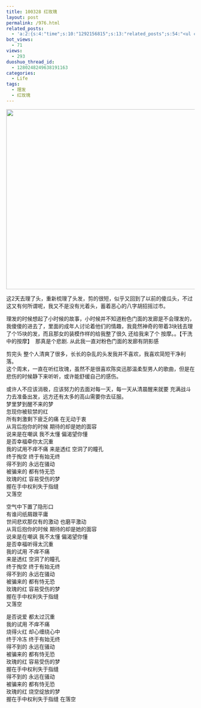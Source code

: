 ```yaml
---
title: 100328 红玫瑰
layout: post
permalink: /976.html
related_posts:
  - 'a:2:{s:4:"time";s:10:"1292156815";s:13:"related_posts";s:54:"<ul class="related_post"><li>No Related Post</li></ul>";}'
bot_views:
  - 71
views:
  - 293
duoshuo_thread_id:
  - 1280248249638191163
categories:
  - Life
tags:
  - 理发
  - 红玫瑰
---
```

[<img class="aligncenter size-full wp-image-979" title="lifa" src="http://www.80aj.com/wp-content/uploads/2010/03/lifa.jpg" alt="" width="601" height="481" />][1]

这2天去理了头，重新梳理了头发，剪的很短，似乎又回到了以前的傻瓜头，不过这又有何所谓呢，我又不是没有光着头，蓄着恶心的八字胡招摇过市。

理发的时候想起了小时候的故事，小时候并不知道粉色门面的发廊是不会理发的，我傻傻的进去了，里面的成年人讨论着他们的情趣，我竟然神奇的带着3块钱去理了个15块的发，而且那女的装模作样的给我整了很久 还给我来了个 按摩。。【干洗中的按摩】  那真是个悲剧. 从此我一直对粉色门面的发廊有阴影感

剪完头 整个人清爽了很多，长长的杂乱的头发我并不喜欢，我喜欢简短干净利落。  
这个周末，一直在听红玫瑰，虽然不是很喜欢陈奕迅那温柔型男人的歌曲，但是在悲伤的时候静下来听听，或许能舒缓自己的感伤。

或许人不应该消极，应该努力的去面对每一天，每一天从清晨醒来就要 充满战斗力去准备出发，远方还有太多的高山需要你去征服。  
梦里梦到醒不来的梦  
忽现你被软禁的红  
所有刺激剩下疲乏的痛 在无动于衷  
从背后抱你的时候 期待的却是她的面容  
说来是在嘲讽 我不太懂 偏渴望你懂  
是否幸福牵你太沉重  
我的试用不痒不痛 来是透红 空洞了的瞳孔  
终于掏空 终于有始无终  
得不到的 永远在骚动  
被骗来的 都有恃无恐  
玫瑰的红 容易受伤的梦  
握在手中权利失于指缝  
又落空

空气中下置了隐形口  
有谁问纸屑跟平庸  
世间悲欢那仅有的激动 也磨平激动  
从背后抱你的时候 期待的却是她的面容  
说来是在嘲讽 我不太懂 偏渴望你懂  
是否幸福听得太沉重  
我的试用 不痒不痛  
来是透红 空洞了的瞳孔  
终于掏空 终于有始无终  
得不到的 永远在骚动  
被骗来的 都有恃无恐  
玫瑰的红 容易受伤的梦  
握在手中权利失于指缝  
又落空

是否说爱 都太过沉重  
我的试用 不痒不痛  
烧得火红 却心缠绕心中  
终于冷冻 终于有始无终  
得不到的 永远在骚动  
被骗来的 都有恃无恐  
玫瑰的红 容易受伤的梦  
握在手中权利失于指缝  
得不到的 永远在骚动  
被骗来的 都有恃无恐  
玫瑰的红 烧空绽放的梦  
握在手中权利失于指缝 在落空

 [1]: http://www.80aj.com/wp-content/uploads/2010/03/lifa.jpg